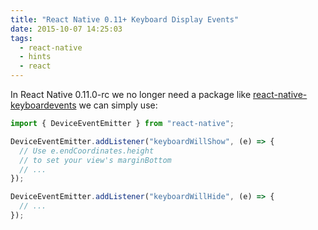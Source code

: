 ```yaml
---
title: "React Native 0.11+ Keyboard Display Events"
date: 2015-10-07 14:25:03
tags:
  - react-native
  - hints
  - react
---
```


In React Native 0.11.0-rc we no longer need a package like [react-native-keyboardevents](https://github.com/johanneslumpe/react-native-keyboardevents) we can simply use:

```javascript
import { DeviceEventEmitter } from "react-native";

DeviceEventEmitter.addListener("keyboardWillShow", (e) => {
  // Use e.endCoordinates.height
  // to set your view's marginBottom
  // ...
});

DeviceEventEmitter.addListener("keyboardWillHide", (e) => {
  // ...
});
```
